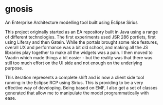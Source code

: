 # gnosis
An Enterprise Architecture modelling tool built using Eclipse Sirius

This project originally started as an EA repository built in Java using a range of different technologies. The first experiments used JSR 286 portlets, first using Liferay and then Gatein. While the portals brought some nice features, overall UX and performance was a bit old school, and making all the JS libraries play together to make all the widgets was a pain. I then moved to Vaadin which made things a bit easier - but the reality was that there was still too much effort on the UI side and not enough on the underlying purpose.

This iteration represents a complete shift and is now a client side tool running in the Eclipse RCP using Sirius. This is providing to be a very effective way of developing. Being based on EMF, I also get a set of classes generated that allow me to manipulate the model programmatically with ease.
